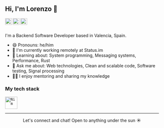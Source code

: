 ## Hi, I'm Lorenzo  👋

<a href="https://www.linkedin.com/in/lorenzodelgado/">
  <img align="left" alt="Lorenzo's LinkdeIn" width="22px" src="https://cdn.jsdelivr.net/npm/simple-icons@v3/icons/linkedin.svg" />
</a>
<a href="https://twitter.com/LNSD_es">
  <img align="left" alt="Lorenzo's Twitter" width="22px" src="https://cdn.jsdelivr.net/npm/simple-icons@v3/icons/twitter.svg" />
</a>
<a href="mailto:lnsdev@proton.me">
  <img align="left" alt="Professional Email" width="22px" src="https://cdn.jsdelivr.net/npm/simple-icons@v3/icons/gmail.svg" />
</a>
<br>
<br>

I'm a Backend Software Developer based in Valencia, Spain.
<br>

- 😄 Pronouns: he/him
- 🏢 I'm currently working remotely at Status.im
- 🌱 Learning about: System programming, Messaging systems, Performance, Rust
- 💬 Ask me about: Web technologies, Clean and scalable code, Software testing, Signal processing
- 🧑‍🏫 I enjoy mentoring and sharing my knowledge

### My tech stack

<p align="left">
  <code><img src="https://upload.wikimedia.org/wikipedia/commons/thumb/e/e3/Nim_logo.svg/356px-Nim_logo.svg.png" alt="Nim" width="40"/></code>
</p>

---

<p align="center">Let's connect and chat! Open to anything under the sun ☀️</p>
